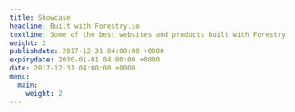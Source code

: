 ```yaml
---
title: Showcase
headline: Built with Forestry.io
textline: Some of the best websites and products built with Forestry
weight: 2
publishdate: 2017-12-31 04:00:00 +0000
expirydate: 2030-01-01 04:00:00 +0000
date: 2017-12-31 04:00:00 +0000
menu:
  main:
    weight: 2
---
```

